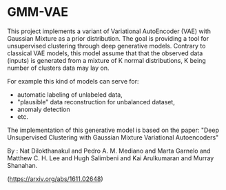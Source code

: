# GMM-VAE
This project implements a variant of Variational AutoEncoder (VAE) with Gaussian Mixture as a prior distribution.
The goal is providing a tool for unsupervised clustering through deep generative models.
Contrary to classical VAE models, this model assume that that the observed data (inputs) is generated from a mixture of K normal distributions, K being number of clusters data may lay on.

For example this kind of models can serve for:
- automatic labeling of unlabeled data, 
- "plausible" data reconstruction for unbalanced dataset,
- anomaly detection 
- etc.

The implementation of this generative model is based on the paper: "Deep Unsupervised Clustering with Gaussian Mixture Variational Autoencoders"

By : Nat Dilokthanakul and Pedro A. M. Mediano and Marta Garnelo and Matthew C. H. Lee and Hugh Salimbeni and Kai Arulkumaran and Murray Shanahan.

(https://arxiv.org/abs/1611.02648)




